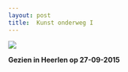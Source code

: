 ```yaml
---
layout: post
title:  Kunst onderweg I
---
```

![](/img/IMGP5262.jgp)

**Gezien in Heerlen op 27-09-2015**
